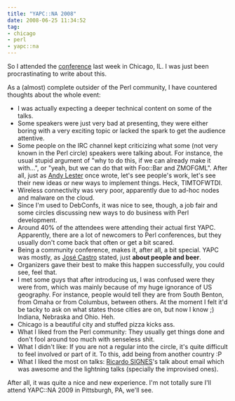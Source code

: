 ```yaml
---
title: "YAPC::NA 2008"
date: 2008-06-25 11:34:52
tag:
- chicago
- perl
- yapc::na
---
```

So I attended the [conference](http://conferences.mongueurs.net/yn2008/) last week in Chicago, IL. I was just been procrastinating to write about this.

As a (almost) complete outsider of the Perl community, I have countered thoughts about the whole event:

- I was actually expecting a deeper technical content on some of the talks.
- Some speakers were just very bad at presenting, they were either boring with a very exciting topic or lacked the spark to get the audience attentive.
- Some people on the IRC channel kept criticizing what some (not very known in the Perl circle) speakers were talking about. For instance, the usual stupid argument of "why to do this, if we can already make it with...", or "yeah, but we can do that with Foo::Bar and ZMOFGML". After all, just as <a href="http://petdance.com/">Andy Lester</a> once wrote, let's see people's work, let's see their new ideas or new ways to implement things. Heck, TIMTOFWTDI.
- Wireless connectivity was very poor, apparently due to ad-hoc nodes and malware on the cloud.
- Since I'm used to DebConfs, it was nice to see, though, a job fair and some circles discussing new ways to do business with Perl development.
- Around 40% of the attendees were attending their actual first YAPC. Apparently, there are a lot of newcomers to Perl conferences, but they usually don't come back that often or get a bit scared.
- Being a community conference, makes it, after all, a bit special. YAPC was mostly, as <a href="http://jose-castro.org/">José Castro</a> stated, just <strong>about people and beer</strong>.
- Organizers gave their best to make this happen successfully, you could see, feel that.
- I met some guys that after introducing us, I was confused were they were from, which was mainly because of my huge ignorance of US geography. For instance, people would tell they are from South Benton, from Omaha or from Columbus, between others. At the moment I felt it'd be tacky to ask on what states those cities are on, but now I know ;) Indiana, Nebraska and Ohio. Heh.
- Chicago is a beautiful city and stuffed pizza kicks ass.
- What I liked from the Perl community: They usually get things done and don't fool around too much with senseless shit.</li>
- What I didn't like: If you are not a regular into the circle, it's quite difficult to feel involved or part of it. To this, add being from another country :P
- What I liked the most on talks: <a href="http://rjbs.manxome.org/">Ricardo SIGNES</a>'s talk about email which was awesome and the lightning talks (specially the improvised ones).

After all, it was quite a nice and new experience. I'm not totally sure I'll attend YAPC::NA 2009 in Pittsburgh, PA, we'll see.
